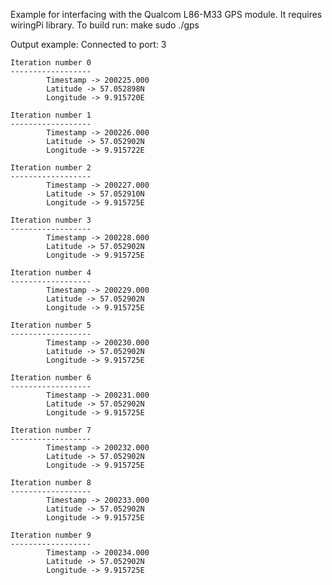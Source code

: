 Example for interfacing with the Qualcom L86-M33 GPS module. It requires wiringPi library.
To build run:
    make
    sudo ./gps

Output example:
    Connected to port: 3

    Iteration number 0
    ------------------
            Timestamp -> 200225.000
            Latitude -> 57.052898N
            Longitude -> 9.915720E

    Iteration number 1
    ------------------
            Timestamp -> 200226.000
            Latitude -> 57.052902N
            Longitude -> 9.915722E

    Iteration number 2
    ------------------
            Timestamp -> 200227.000
            Latitude -> 57.052910N
            Longitude -> 9.915725E

    Iteration number 3
    ------------------
            Timestamp -> 200228.000
            Latitude -> 57.052902N
            Longitude -> 9.915725E

    Iteration number 4
    ------------------
            Timestamp -> 200229.000
            Latitude -> 57.052902N
            Longitude -> 9.915725E

    Iteration number 5
    ------------------
            Timestamp -> 200230.000
            Latitude -> 57.052902N
            Longitude -> 9.915725E

    Iteration number 6
    ------------------
            Timestamp -> 200231.000
            Latitude -> 57.052902N
            Longitude -> 9.915725E

    Iteration number 7
    ------------------
            Timestamp -> 200232.000
            Latitude -> 57.052902N
            Longitude -> 9.915725E

    Iteration number 8
    ------------------
            Timestamp -> 200233.000
            Latitude -> 57.052902N
            Longitude -> 9.915725E

    Iteration number 9
    ------------------
            Timestamp -> 200234.000
            Latitude -> 57.052902N
            Longitude -> 9.915725E
